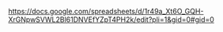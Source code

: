 https://docs.google.com/spreadsheets/d/1r49a_Xt6O_GQH-XrGNpwSVWL2Bl61DNVEfYZpT4PH2k/edit?pli=1&gid=0#gid=0
